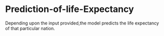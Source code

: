 # Prediction-of-life-Expectancy
Depending upon the input provided,the model predicts the life expectancy of that particular nation.
